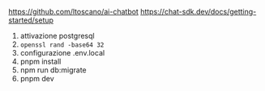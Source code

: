 https://github.com/ltoscano/ai-chatbot
https://chat-sdk.dev/docs/getting-started/setup
1. attivazione postgresql
2. `openssl rand -base64 32`
3. configurazione .env.local
4. pnpm install
5. npm run db:migrate
6. pnpm dev